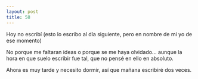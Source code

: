 ```yaml
---
layout: post
title: 58
---
```


Hoy no escribí (esto lo escribo al día siguiente, pero en nombre de mi yo de ese momento)

No porque me faltaran ideas o porque se me haya olvidado... aunque la hora en que suelo escribir fue tal, que no pensé en ello en absoluto.

Ahora es muy tarde y necesito dormir, así que mañana escribiré dos veces.
